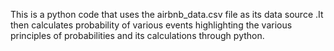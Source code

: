 This is a python code that uses the airbnb_data.csv file as its data source .It then calculates probability of various events highlighting the various principles of probabilities and its calculations through python.
